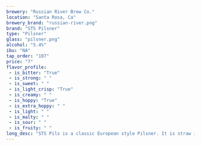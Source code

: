 ```yaml
---
brewery: "Russian River Brew Co."
location: "Santa Rosa, Ca"
brewery_brand: "russian-river.png"
brand: "STS Pilsner"
type: "Pilsner"
glass: "pilsner.png"
alcohol: "5.4%"
ibu: "NA"
tap_order: "107"
price: "7"
flavor_profile:
 - is_bitter: "True"
 - is_strong: " "
 - is_sweet: " "
 - is_light_crisp: "True"
 - is_creamy: " "
 - is_hoppy: "True"
 - is_extra_hoppy: " "
 - is_light: " "
 - is_malty: " "
 - is_sour: " "
 - is_fruity: " "
long_desc: "STS Pils is a classic European style Pilsner. It is straw in color and often times will have a slight haze due to the fact that it is unfiltered. STS Pils is a hop forward pilsner with a mild malt foundation, strong lager yeast characteristic, and a dry, bitter finish."
---
```



